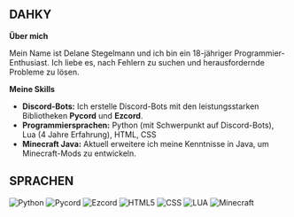 ## DAHKY

**Über mich**

Mein Name ist Delane Stegelmann und ich bin ein 18-jähriger Programmier-Enthusiast. Ich liebe es, nach Fehlern zu suchen und herausfordernde Probleme zu lösen.

**Meine Skills**

* **Discord-Bots:** Ich erstelle Discord-Bots mit den leistungsstarken Bibliotheken **Pycord** und **Ezcord**. 
* **Programmiersprachen:** Python (mit Schwerpunkt auf Discord-Bots), Lua (4 Jahre Erfahrung), HTML, CSS
* **Minecraft Java:** Aktuell erweitere ich meine Kenntnisse in Java, um Minecraft-Mods zu entwickeln.

## SPRACHEN

![Python](https://cdn.jsdelivr.net/gh/simple-icons/simple-icons/icons/python.svg)
![Pycord](https://cdn.jsdelivr.net/gh/simple-icons/simple-icons/icons/pycord.svg)
![Ezcord](https://cdn.jsdelivr.net/gh/simple-icons/simple-icons/icons/custom/ezcord.svg) ![HTML5](https://img.shields.io/badge/html5-%23E34F26.svg?style=for-the-badge&logo=html5&logoColor=white)
![CSS](https://img.shields.io/badge/css-%231572B6.svg?style=for-the-badge&logo=css3&logoColor=white)
![LUA](https://img.shields.io/badge/lua-3670A0?style=for-the-badge&logo=lua&logoColor=white)
![Minecraft](https://img.shields.io/badge/Minecraft%20Java-learning-orange.svg)
